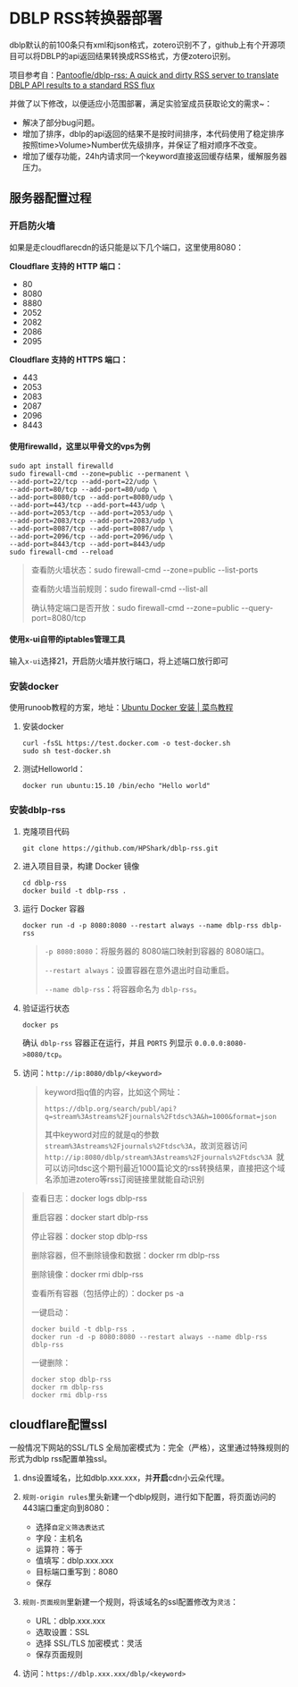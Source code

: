 # DBLP RSS转换器部署

dblp默认的前100条只有xml和json格式，zotero识别不了，github上有个开源项目可以将DBLP的api返回结果转换成RSS格式，方便zotero识别。

项目参考自：[Pantoofle/dblp-rss: A quick and dirty RSS server to translate DBLP API results to a standard RSS flux](https://github.com/Pantoofle/dblp-rss)

并做了以下修改，以便适应小范围部署，满足实验室成员获取论文的需求~：

- 解决了部分bug问题。
- 增加了排序，dblp的api返回的结果不是按时间排序，本代码使用了稳定排序按照time>Volume>Number优先级排序，并保证了相对顺序不改变。
- 增加了缓存功能，24h内请求同一个keyword直接返回缓存结果，缓解服务器压力。

## 服务器配置过程

### 开启防火墙

如果是走cloudflarecdn的话只能是以下几个端口，这里使用8080：

**Cloudflare 支持的 HTTP 端口：**

- 80
- 8080
- 8880
- 2052
- 2082
- 2086
- 2095

**Cloudflare 支持的 HTTPS 端口：**

- 443
- 2053
- 2083
- 2087
- 2096
- 8443

#### 使用firewalld，这里以甲骨文的vps为例

```
sudo apt install firewalld
sudo firewall-cmd --zone=public --permanent \
--add-port=22/tcp --add-port=22/udp \
--add-port=80/tcp --add-port=80/udp \
--add-port=8080/tcp --add-port=8080/udp \
--add-port=443/tcp --add-port=443/udp \
--add-port=2053/tcp --add-port=2053/udp \
--add-port=2083/tcp --add-port=2083/udp \
--add-port=8087/tcp --add-port=8087/udp \
--add-port=2096/tcp --add-port=2096/udp \
--add-port=8443/tcp --add-port=8443/udp
sudo firewall-cmd --reload
```

> 查看防火墙状态：sudo firewall-cmd --zone=public --list-ports
>
> 查看防火墙当前规则：sudo firewall-cmd --list-all
>
> 确认特定端口是否开放：sudo firewall-cmd --zone=public --query-port=8080/tcp

#### 使用x-ui自带的iptables管理工具

输入`x-ui`选择21，开启防火墙并放行端口，将上述端口放行即可



### 安装docker

使用runoob教程的方案，地址：[Ubuntu Docker 安装 | 菜鸟教程](https://www.runoob.com/docker/ubuntu-docker-install.html)

1. 安装docker

   ```
   curl -fsSL https://test.docker.com -o test-docker.sh
   sudo sh test-docker.sh
   ```

2. 测试Helloworld：

   ```
   docker run ubuntu:15.10 /bin/echo "Hello world"
   ```

### 安装dblp-rss

1. 克隆项目代码

   ```
   git clone https://github.com/HPShark/dblp-rss.git
   ```

2. 进入项目目录，构建 Docker 镜像

   ```
   cd dblp-rss
   docker build -t dblp-rss .
   ```

3. 运行 Docker 容器

   ```
   docker run -d -p 8080:8080 --restart always --name dblp-rss dblp-rss
   ```

   > `-p 8080:8080`：将服务器的 8080端口映射到容器的 8080端口。
   >
   > `--restart always`：设置容器在意外退出时自动重启。
   >
   > `--name dblp-rss`：将容器命名为 `dblp-rss`。

4. 验证运行状态

   ```
   docker ps
   ```

   确认 `dblp-rss` 容器正在运行，并且 `PORTS` 列显示 `0.0.0.0:8080->8080/tcp`。

5. 访问：`http://ip:8080/dblp/<keyword>`

   > keyword指q值的内容，比如这个网址：
   >
   > `https://dblp.org/search/publ/api?q=stream%3Astreams%2Fjournals%2Ftdsc%3A&h=1000&format=json`
   >
   > 其中keyword对应的就是q的参数`stream%3Astreams%2Fjournals%2Ftdsc%3A`，故浏览器访问`http://ip:8080/dblp/stream%3Astreams%2Fjournals%2Ftdsc%3A `就可以访问tdsc这个期刊最近1000篇论文的rss转换结果，直接把这个域名添加进zotero等rss订阅链接里就能自动识别

> 查看日志：docker logs dblp-rss
>
> 重启容器：docker start dblp-rss
>
> 停止容器：docker stop dblp-rss
>
> 删除容器，但不删除镜像和数据：docker rm dblp-rss
>
> 删除镜像：docker rmi dblp-rss
>
> 查看所有容器（包括停止的）：docker ps -a
>
> 一键启动：
>
> ```
> docker build -t dblp-rss .
> docker run -d -p 8080:8080 --restart always --name dblp-rss dblp-rss
> ```
>
> 一键删除：
>
> ```
> docker stop dblp-rss
> docker rm dblp-rss
> docker rmi dblp-rss
> ```



## cloudflare配置ssl

一般情况下网站的SSL/TLS 全局加密模式为：完全（严格），这里通过特殊规则的形式为dblp rss配置单独ssl。

1. dns设置域名，比如dblp.xxx.xxx，并**开启**cdn小云朵代理。
2. `规则-origin rules`里头新建一个dblp规则，进行如下配置，将页面访问的443端口重定向到8080：
   - 选择`自定义筛选表达式`
   - 字段：主机名
   - 运算符：等于
   - 值填写：dblp.xxx.xxx
   - 目标端口重写到：8080
   - 保存

3. `规则-页面规则`里新建一个规则，将该域名的ssl配置修改为`灵活`：
   - URL：dblp.xxx.xxx
   - 选取设置：SSL
   - 选择 SSL/TLS 加密模式：灵活
   - 保存页面规则
4. 访问：`https://dblp.xxx.xxx/dblp/<keyword>`